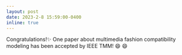 ```yaml
---
layout: post
date: 2023-2-8 15:59:00-0400
inline: true
---
```

Congratulations!:sparkles: One paper about multimedia fashion compatibility modeling has been accepted by IEEE TMM! :smile: :smile:
